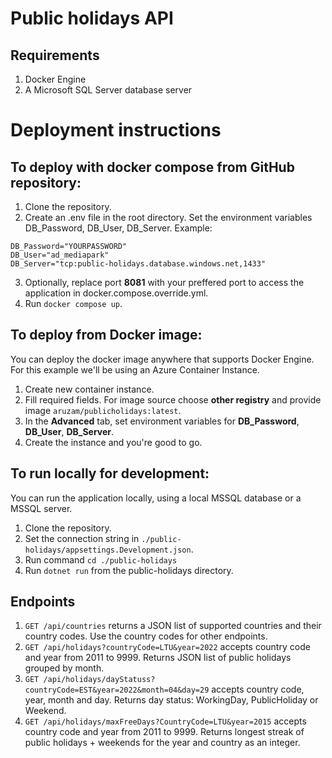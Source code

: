 # Public holidays API
## Requirements
1. Docker Engine
2. A Microsoft SQL Server database server 
# Deployment instructions
## To deploy with docker compose from GitHub repository:
1. Clone the repository.
2. Create an .env file in the root directory. Set the environment variables DB_Password, DB_User, DB_Server. Example:
```
DB_Password="YOURPASSWORD"
DB_User="ad_mediapark"
DB_Server="tcp:public-holidays.database.windows.net,1433"
```
3. Optionally, replace port **8081** with your preffered port to access the application in docker.compose.override.yml.
4. Run `docker compose up`.
## To deploy from Docker image:
You can deploy the docker image anywhere that supports Docker Engine. For this example we'll be using an Azure Container Instance.
1. Create new container instance.
2. Fill required fields. For image source choose **other registry** and provide image `aruzam/publicholidays:latest`.
3. In the **Advanced** tab, set environment variables for **DB_Password**, **DB_User**, **DB_Server**.
4. Create the instance and you're good to go.

## To run locally for development:
You can run the application locally, using a local MSSQL database or a MSSQL server.
1. Clone the repository.
2. Set the connection string in `./public-holidays/appsettings.Development.json`.
3. Run command `cd ./public-holidays`
4. Run `dotnet run` from the public-holidays directory.
## Endpoints
1. `GET /api/countries` returns a JSON list of supported countries and their country codes. Use the country codes for other endpoints.
2. `GET /api/holidays?countryCode=LTU&year=2022` accepts country code and year from 2011 to 9999. Returns JSON list of public holidays grouped by month.
3. `GET /api/holidays/dayStatuss?countryCode=EST&year=2022&month=04&day=29` accepts country code, year, month and day. Returns day status: WorkingDay, PublicHoliday or Weekend.
4. `GET /api/holidays/maxFreeDays?CountryCode=LTU&year=2015` accepts country code and year from 2011 to 9999. Returns longest streak of public holidays + weekends for the year and country as an integer.

